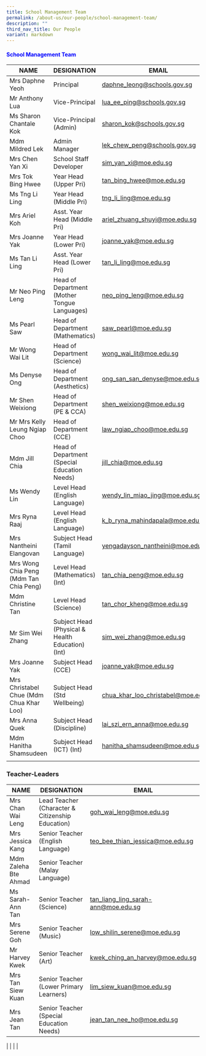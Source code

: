 ```yaml
---
title: School Management Team
permalink: /about-us/our-people/school-management-team/
description: ""
third_nav_title: Our People
variant: markdown
---
```

<h4 style="color:blue;">School Management Team</h4>

| NAME | DESIGNATION | EMAIL |
|---|---|---|
| Mrs Daphne Yeoh  | Principal | daphne_leong@schools.gov.sg |
| Mr Anthony Lua | Vice-Principal | lua_ee_ping@schools.gov.sg |
| Ms Sharon Chantale Kok | Vice-Principal (Admin)| sharon_kok@schools.gov.sg |
| Mdm Mildred Lek | Admin Manager  | lek_chew_peng@schools.gov.sg |
| Mrs Chen Yan Xi | School Staff Developer | sim_yan_xi@moe.edu.sg |
| Mrs Tok Bing Hwee | Year Head<br>(Upper Pri) | tan_bing_hwee@moe.edu.sg |
| Ms Tng Li Ling | Year Head (Middle Pri) | tng_li_ling@moe.edu.sg |
| Mrs Ariel Koh | Asst. Year Head (Middle Pri) | ariel_zhuang_shuyi@moe.edu.sg|
| Mrs Joanne Yak  | Year Head (Lower Pri) | joanne_yak@moe.edu.sg |
| Ms Tan Li Ling | Asst. Year Head (Lower Pri) | tan_li_ling@moe.edu.sg |
| Mr Neo Ping Leng | Head of Department (Mother Tongue Languages) | neo_ping_leng@moe.edu.sg |
| Ms Pearl Saw | Head of Department (Mathematics) | saw_pearl@moe.edu.sg |
| Mr Wong Wai Lit | Head of Department (Science) |  wong_wai_lit@moe.edu.sg |
| Ms Denyse Ong | Head of Department (Aesthetics) | ong_san_san_denyse@moe.edu.sg |
| Mr Shen Weixiong | Head of Department<br>(PE &amp; CCA) |shen_weixiong@moe.edu.sg|
| Mr Mrs Kelly Leung Ngiap Choo | Head of Department<br>(CCE) |law_ngiap_choo@moe.edu.sg|
| Mdm Jill Chia | Head of Department<br>(Special Education Needs) |jill_chia@moe.edu.sg|
| Ms Wendy Lin | Level Head<br>(English Language) | wendy_lin_miao_jing@moe.edu.sg |
| Mrs Ryna Raaj | Level Head<br>(English Language) | k_b_ryna_mahindapala@moe.edu.sg |
| Mrs Nantheini Elangovan | Subject Head<br>(Tamil Language) | yengadayson_nantheini@moe.edu.sg  |
| Mrs Wong Chia Peng (Mdm Tan Chia Peng) | Level Head<br>(Mathematics) (Int) | tan_chia_peng@moe.edu.sg |
| Mdm Christine Tan | Level Head (Science) | tan_chor_kheng@moe.edu.sg |
| Mr Sim Wei Zhang | Subject Head (Physical &amp; Health Education) (Int) | sim_wei_zhang@moe.edu.sg |
| Mrs Joanne Yak | Subject Head<br>(CCE) | joanne_yak@moe.edu.sg |
| Mrs Christabel Chue (Mdm Chua Khar Loo) | Subject Head<br>(Std Wellbeing) | chua_khar_loo_christabel@moe.edu.sg |
| Mrs Anna Quek | Subject Head (Discipline) | lai_szi_ern_anna@moe.edu.sg |
| Mdm Hanitha Shamsudeen | Subject Head (ICT) (Int) | hanitha_shamsudeen@moe.edu.sg|
| | | 

### Teacher-Leaders

| NAME | DESIGNATION | EMAIL |
|---|---|---|
| Mrs Chan Wai Leng | Lead Teacher  (Character &amp; Citizenship Education) | goh_wai_leng@moe.edu.sg |
| Mrs Jessica Kang | Senior Teacher  (English Language) | teo_bee_thian_jessica@moe.edu.sg |
| Mdm Zaleha Bte Ahmad | Senior Teacher  (Malay Language) | 
| Ms Sarah-Ann Tan | Senior Teacher  (Science) | tan_liang_ling_sarah-ann@moe.edu.sg |zaleha_ahmad@moe.edu.sg |
| Mrs Serene Goh | Senior Teacher  (Music) | low_shilin_serene@moe.edu.sg |
| Mr Harvey Kwek | Senior Teacher  (Art) | kwek_ching_an_harvey@moe.edu.sg |
| Mrs Tan Siew Kuan | Senior Teacher  (Lower Primary Learners) | lim_siew_kuan@moe.edu.sg |
| Mrs Jean Tan | Senior Teacher  (Special Education Needs) | jean_tan_nee_ho@moe.edu.sg |

| | | |